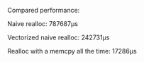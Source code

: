 Compared performance:

Naive realloc: 787687µs

Vectorized naive realloc: 242731µs

Realloc with a memcpy all the time: 17286µs
